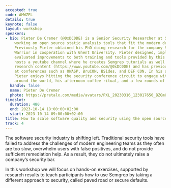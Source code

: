 ```yaml
---
accepted: true
code: AHWZFL
details: true
keynote: false
layout: workshop
speakers:
- bio: Pieter De Cremer (@0xDC0DE) is a Senior Security Researcher at Semgrep, a startup
    working on open source static analysis tools that fit the modern developer workflow.
    Previously Pieter obtained his PhD doing research for the company Secure Code
    Warrior in cooperation with Ghent University. Pieter designed, implemented, and
    evaluated improvements to both training and tools provided by this company. Pieter
    hosts a youtube channel where he creates Semgrep tutorials as well as other security
    research content (https://www.youtube.com/@0xDC0DE) and has previously spoken
    at conferences such as OWASP, BruCON, BSides, and DEF CON. In his spare time,
    Pieter enjoys hitting the security conference circuit to engage with other enthusiasts
    around the world, his afternoon coffee ritual, and a few rounds of Apex Legends.
  handle: false
  name: Pieter De Cremer
  photo: https://pretalx.com/media/avatars/PXL_20230316_123017650_BZGmU5f.jpg
timeslot:
  duration: 480
  end: 2023-10-14 18:00:00+02:00
  start: 2023-10-14 09:00:00+02:00
title: How to scale software quality and security using the open source tool Semgrep
track: 4
---
```


The software security industry is shifting left.
Traditional security tools have failed to address the challenges of modern engineering teams as they often are too slow, overwhelm users with false positives, and do not provide sufficient remediation help.
As a result, they do not ultimately raise a company’s security bar.

In this workshop we will focus on hands-on exercises, supported by research results to teach participants how to use Semgrep by taking a different approach to security, called paved road or secure defaults.